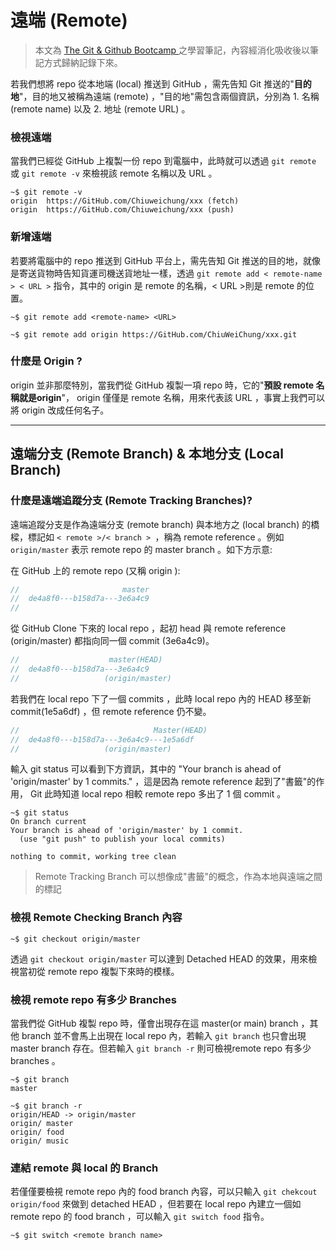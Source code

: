 # 遠端 (Remote) 

> 本文為 [The Git & Github Bootcamp
](https://www.udemy.com/course/git-and-github-bootcamp/
) 之學習筆記，內容經消化吸收後以筆記方式歸納記錄下來。

若我們想將 repo 從本地端 (local) 推送到 GitHub ，需先告知 Git 推送的"**目的地**"，目的地又被稱為遠端 (remote) ，"目的地"需包含兩個資訊，分別為 1. 名稱 (remote name) 以及 2. 地址 (remote URL) 。

### **檢視遠端**

當我們已經從 GitHub 上複製一份 repo 到電腦中，此時就可以透過 `git remote` 或 `git remote -v` 來檢視該 remote 名稱以及 URL 。

```console
~$ git remote -v
origin  https://GitHub.com/Chiuweichung/xxx (fetch)
origin  https://GitHub.com/Chiuweichung/xxx (push)
```

### **新增遠端**

若要將電腦中的 repo 推送到 GitHub 平台上，需先告知 Git 推送的目的地，就像是寄送貨物時告知貨運司機送貨地址一樣，透過 `git remote add < remote-name > < URL >` 指令，其中的 origin 是 remote 的名稱，< URL >則是 remote 的位置。

```console
~$ git remote add <remote-name> <URL>
```

```console
~$ git remote add origin https://GitHub.com/ChiuWeiChung/xxx.git
```

### **什麼是 Origin** ?

origin 並非那麼特別，當我們從 GitHub 複製一項 repo 時，它的"**預設 remote 名稱就是origin**"， origin 僅僅是 remote 名稱，用來代表該 URL ，事實上我們可以將 origin 改成任何名子。

---

## 遠端分支 (Remote Branch) & 本地分支 (Local Branch)

### **什麼是遠端追蹤分支 (Remote Tracking Branches)**?

遠端追蹤分支是作為遠端分支 (remote branch) 與本地方之 (local branch) 的橋樑，標記如 `< remote >/< branch > `，稱為 remote reference 。例如 `origin/master` 表示 remote repo 的 master branch 。如下方示意:

在 GitHub 上的 remote repo (又稱 origin ):

```js        
//                       master
//  de4a8f0---b158d7a---3e6a4c9
// 

```

從 GitHub Clone 下來的 local repo ，起初 head 與 remote reference (origin/master) 都指向同一個 commit (3e6a4c9)。

```js        
//                    master(HEAD)   
//  de4a8f0---b158d7a---3e6a4c9
//                   (origin/master)
```

若我們在 local repo 下了一個 commits ，此時 local repo 內的 HEAD 移至新commit(1e5a6df) ，但 remote reference 仍不變。

```js        
//                              Master(HEAD)   
//  de4a8f0---b158d7a---3e6a4c9---1e5a6df
//                   (origin/master)

```

輸入 git status 可以看到下方資訊，其中的 "Your branch is ahead of 'origin/master' by 1 commits." ，這是因為 remote reference 起到了"書籤"的作用， Git 此時知道 local repo 相較 remote repo 多出了 1 個 commit 。

```console
~$ git status
On branch current
Your branch is ahead of 'origin/master' by 1 commit.
  (use "git push" to publish your local commits)

nothing to commit, working tree clean
```

> Remote Tracking Branch 可以想像成"書籤"的概念，作為本地與遠端之間的標記

### **檢視 Remote Checking Branch 內容**

```console
~$ git checkout origin/master
```

透過 `git checkout origin/master` 可以達到 Detached HEAD 的效果，用來檢視當初從 remote repo 複製下來時的模樣。

### **檢視 remote repo 有多少 Branches**

當我們從 GitHub 複製 repo 時，僅會出現存在這 master(or main) branch ，其他 branch 並不會馬上出現在 local repo 內，若輸入 `git branch` 也只會出現 master branch 存在。但若輸入 `git branch -r` 則可檢視remote repo 有多少 branches 。

```console
~$ git branch 
master

~$ git branch -r
origin/HEAD -> origin/master
origin/ master
origin/ food 
origin/ music
```

### **連結 remote 與 local 的 Branch**

若僅僅要檢視 remote repo 內的 food branch 內容，可以只輸入 `git chekcout origin/food` 來做到 detached HEAD ，但若要在 local repo 內建立一個如 remote repo 的 food branch ，可以輸入 `git switch food` 指令。

```console
~$ git switch <remote branch name>
```
